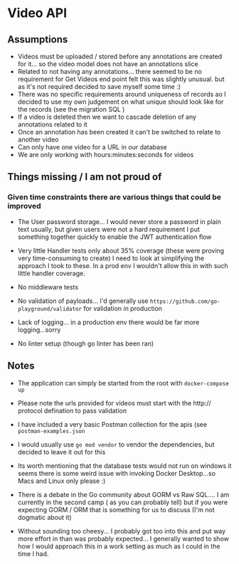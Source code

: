# Video API 

## Assumptions 

- Videos must be uploaded / stored before any annotations 
  are created for it... so the video model does not have an annotations slice 
- Related to not having any annotations... there seemed to be no requirement for Get Videos end point
  felt this was slightly unusual. but as it's not required decided to save myself some time :) 
- There was no specific requirements around uniqueness of records ao I decided to use my own judgement 
  on what unique should look like for the records (see the migration SQL )
- If a video is deleted then we want to cascade deletion of any annotations related to it
- Once an annotation has been created it can't be switched to relate to another video
- Can only have one video for a URL in our database
- We are only working with hours:minutes:seconds for videos

## Things missing / I am not proud of

### Given time constraints there are various things that could be improved

- The User password storage... I would never store a password in plain text usually, 
  but given users were not a hard requirement I put something together quickly 
  to enable the JWT authentication flow

- Very little Handler tests only about 35% coverage (these were proving very time-consuming to create)  I need to
 look at simplifying the approach I took to these. In a prod env I wouldn't allow this in with such little handler coverage.
- No middleware tests
  
- No validation of payloads... I'd generally use `https://github.com/go-playground/validator`
  for validation in production
- Lack of logging... in a production env there would be far more logging...sorry
- No linter setup (though go linter has been ran)

## Notes

- The application can simply be started from the root with `docker-compose up`

- Please note the urls provided for videos must start with the http:// protocol defination 
  to pass validation

- I have included a very basic Postman collection for the apis (see `postman-examples.json`

- I would usually use `go mod vendor` to vendor the dependencies, but decided to leave it out 
  for this

- Its worth mentioning that the database tests would not run on windows
it seems there is some weird issue with invoking Docker Desktop...so Macs and Linux only please :) 

- There is a debate in the Go community about GORM vs Raw SQL.... I am currently in the second camp ( as you can probably tell) but if
  you were expecting GORM / ORM that is something for us to discuss (I'm not dogmatic about it)

- Without sounding too cheesy... I probably got too into this and put way more effort in than was probably expected...
  I generally wanted to show how I would approach this in a work setting as much as I could in the time I had.


